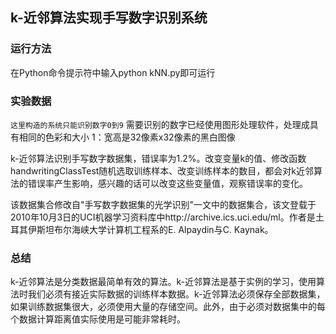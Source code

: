 ## k-近邻算法实现手写数字识别系统

### 运行方法
在Python命令提示符中输入python kNN.py即可运行

### 实验数据
```这里构造的系统只能识别数字0到9```
需要识别的数字已经使用图形处理软件，处理成具有相同的色彩和大小 1：宽高是32像素x32像素的黑白图像

k-近邻算法识别手写数字数据集，错误率为1.2%。改变变量k的值、修改函数handwritingClassTest随机选取训练样本、改变训练样本的数目，都会对k近邻算法的错误率产生影响，感兴趣的话可以改变这些变量值，观察错误率的变化。

该数据集合修改自"手写数字数据集的光学识别"一文中的数据集合，该文登载于2010年10月3日的UCI机器学习资料库中http://archive.ics.uci.edu/ml。作者是土耳其伊斯坦布尔海峡大学计算机工程系的E. Alpaydin与C. Kaynak。

### 总结
k-近邻算法是分类数据最简单有效的算法。k-近邻算法是基于实例的学习，使用算法时我们必须有接近实际数据的训练样本数据。k-近邻算法必须保存全部数据集，如果训练数据集很大，必须使用大量的存储空间。此外，由于必须对数据集中的每个数据计算距离值实际使用是可能非常耗时。
